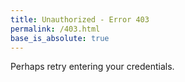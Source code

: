 ```yaml
---
title: Unauthorized - Error 403
permalink: /403.html
base_is_absolute: true
---
```


Perhaps retry entering your credentials.
